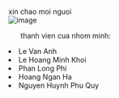 xin chao moi nguoi
</br>
![image](https://github.com/user-attachments/assets/9c1e8ca7-7fbf-48ba-a33c-6143e4ed6924)
<ul>thanh vien cua nhom minh:</ul>
  <li>Le Van Anh</li>
  <li>Le Hoang Minh Khoi</li>
  <li>Phan Long Phi</li>
  <li>Hoang Ngan Ha</li>
  <li>Nguyen Huynh Phu Quy</li>
